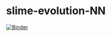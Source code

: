 # slime-evolution-NN

[![Binder](https://mybinder.org/badge_logo.svg)](https://mybinder.org/v2/gh/balcomes/slime-evolution-NN.git/master?filepath=slime.ipynb)

